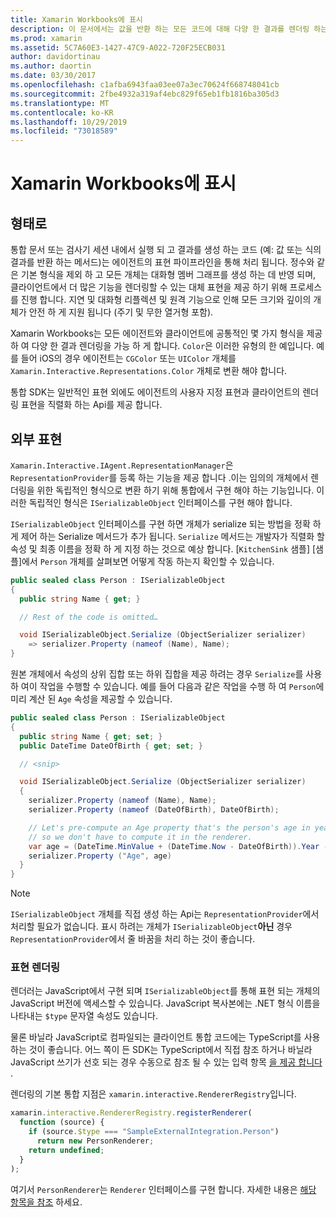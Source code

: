 ```yaml
---
title: Xamarin Workbooks에 표시
description: 이 문서에서는 값을 반환 하는 모든 코드에 대해 다양 한 결과를 렌더링 하는 데 사용할 수 있는 Xamarin Workbooks 표현 파이프라인을 설명 합니다.
ms.prod: xamarin
ms.assetid: 5C7A60E3-1427-47C9-A022-720F25ECB031
author: davidortinau
ms.author: daortin
ms.date: 03/30/2017
ms.openlocfilehash: c1afba6943faa03ee07a3ec70624f668748041cb
ms.sourcegitcommit: 2fbe4932a319af4ebc829f65eb1fb1816ba305d3
ms.translationtype: MT
ms.contentlocale: ko-KR
ms.lasthandoff: 10/29/2019
ms.locfileid: "73018589"
---
```

# <a name="representations-in-xamarin-workbooks"></a>Xamarin Workbooks에 표시

## <a name="representations"></a>형태로

통합 문서 또는 검사기 세션 내에서 실행 되 고 결과를 생성 하는 코드 (예: 값 또는 식의 결과를 반환 하는 메서드)는 에이전트의 표현 파이프라인을 통해 처리 됩니다. 정수와 같은 기본 형식을 제외 하 고 모든 개체는 대화형 멤버 그래프를 생성 하는 데 반영 되며, 클라이언트에서 더 많은 기능을 렌더링할 수 있는 대체 표현을 제공 하기 위해 프로세스를 진행 합니다. 지연 및 대화형 리플렉션 및 원격 기능으로 인해 모든 크기와 깊이의 개체가 안전 하 게 지원 됩니다 (주기 및 무한 열거형 포함).

Xamarin Workbooks는 모든 에이전트와 클라이언트에 공통적인 몇 가지 형식을 제공 하 여 다양 한 결과 렌더링을 가능 하 게 합니다. `Color`은 이러한 유형의 한 예입니다. 예를 들어 iOS의 경우 에이전트는 `CGColor` 또는 `UIColor` 개체를 `Xamarin.Interactive.Representations.Color` 개체로 변환 해야 합니다.

통합 SDK는 일반적인 표현 외에도 에이전트의 사용자 지정 표현과 클라이언트의 렌더링 표현을 직렬화 하는 Api를 제공 합니다.

## <a name="external-representations"></a>외부 표현

`Xamarin.Interactive.IAgent.RepresentationManager`은 `RepresentationProvider`를 등록 하는 기능을 제공 합니다 .이는 임의의 개체에서 렌더링을 위한 독립적인 형식으로 변환 하기 위해 통합에서 구현 해야 하는 기능입니다. 이러한 독립적인 형식은 `ISerializableObject` 인터페이스를 구현 해야 합니다.

`ISerializableObject` 인터페이스를 구현 하면 개체가 serialize 되는 방법을 정확 하 게 제어 하는 Serialize 메서드가 추가 됩니다. `Serialize` 메서드는 개발자가 직렬화 할 속성 및 최종 이름을 정확 하 게 지정 하는 것으로 예상 합니다. [`KitchenSink` 샘플] [샘플]에서 `Person` 개체를 살펴보면 어떻게 작동 하는지 확인할 수 있습니다.

```csharp
public sealed class Person : ISerializableObject
{
  public string Name { get; }

  // Rest of the code is omitted…

  void ISerializableObject.Serialize (ObjectSerializer serializer)
    => serializer.Property (nameof (Name), Name);
}
```

원본 개체에서 속성의 상위 집합 또는 하위 집합을 제공 하려는 경우 `Serialize`를 사용 하 여이 작업을 수행할 수 있습니다. 예를 들어 다음과 같은 작업을 수행 하 여 `Person`에 미리 계산 된 `Age` 속성을 제공할 수 있습니다.

```csharp
public sealed class Person : ISerializableObject
{
  public string Name { get; set; }
  public DateTime DateOfBirth { get; set; }

  // <snip>

  void ISerializableObject.Serialize (ObjectSerializer serializer)
  {
    serializer.Property (nameof (Name), Name);
    serializer.Property (nameof (DateOfBirth), DateOfBirth);

    // Let's pre-compute an Age property that's the person's age in years,
    // so we don't have to compute it in the renderer.
    var age = (DateTime.MinValue + (DateTime.Now - DateOfBirth)).Year - 1;
    serializer.Property ("Age", age)
  }
}
```

> [!NOTE]
> `ISerializableObject` 개체를 직접 생성 하는 Api는 `RepresentationProvider`에서 처리할 필요가 없습니다. 표시 하려는 개체가 `ISerializableObject`**아닌** 경우 `RepresentationProvider`에서 줄 바꿈을 처리 하는 것이 좋습니다.

### <a name="rendering-a-representation"></a>표현 렌더링

렌더러는 JavaScript에서 구현 되며 `ISerializableObject`를 통해 표현 되는 개체의 JavaScript 버전에 액세스할 수 있습니다. JavaScript 복사본에는 .NET 형식 이름을 나타내는 `$type` 문자열 속성도 있습니다.

물론 바닐라 JavaScript로 컴파일되는 클라이언트 통합 코드에는 TypeScript를 사용 하는 것이 좋습니다. 어느 쪽이 든 SDK는 TypeScript에서 직접 참조 하거나 바닐라 JavaScript 쓰기가 선호 되는 경우 수동으로 참조 될 수 있는 입력 항목 [을 제공 합니다][typings] .

렌더링의 기본 통합 지점은 `xamarin.interactive.RendererRegistry`입니다.

```js
xamarin.interactive.RendererRegistry.registerRenderer(
  function (source) {
    if (source.$type === "SampleExternalIntegration.Person")
      return new PersonRenderer;
    return undefined;
  }
);
```

여기서 `PersonRenderer`는 `Renderer` 인터페이스를 구현 합니다. 자세한 내용은 [해당 항목을 참조][typings] 하세요.

[typings]: https://github.com/xamarin/Workbooks/blob/master/SDK/typings/xamarin-interactive.d.ts
